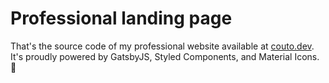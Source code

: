 # Professional landing page

That's the source code of my professional website available at [couto.dev](https://couto.dev). It's proudly powered by GatsbyJS, Styled Components, and Material Icons. 💜